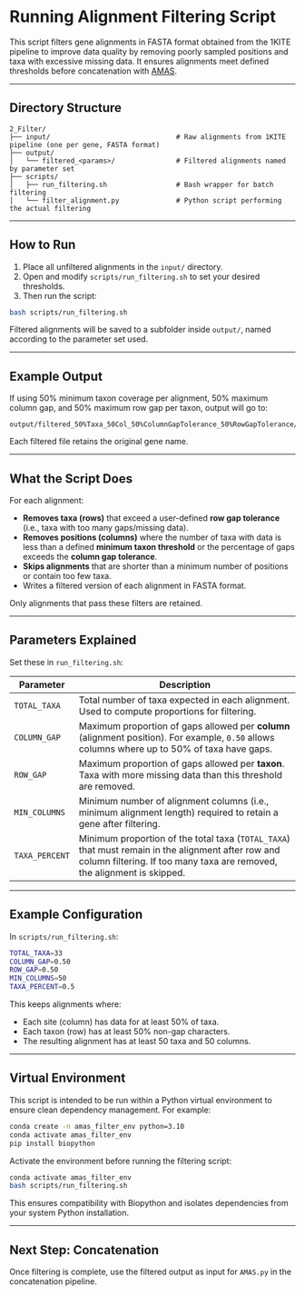 # Running Alignment Filtering Script

This script filters gene alignments in FASTA format obtained from the 1KITE pipeline to improve data quality by removing poorly sampled positions and taxa with excessive missing data. It ensures alignments meet defined thresholds before concatenation with [AMAS](https://github.com/marekborowiec/AMAS).

---

## Directory Structure

```
2_Filter/
├── input/                               # Raw alignments from 1KITE pipeline (one per gene, FASTA format)
├── output/
│   └── filtered_<params>/               # Filtered alignments named by parameter set
├── scripts/
│   ├── run_filtering.sh                 # Bash wrapper for batch filtering
│   └── filter_alignment.py              # Python script performing the actual filtering
```

---

## How to Run

1. Place all unfiltered alignments in the `input/` directory.
2. Open and modify `scripts/run_filtering.sh` to set your desired thresholds.
3. Then run the script:

```bash
bash scripts/run_filtering.sh
```

Filtered alignments will be saved to a subfolder inside `output/`, named according to the parameter set used.

---

## Example Output

If using 50% minimum taxon coverage per alignment, 50% maximum column gap, and 50% maximum row gap per taxon, output will go to:

```
output/filtered_50%Taxa_50Col_50%ColumnGapTolerance_50%RowGapTolerance/
```

Each filtered file retains the original gene name.

---

## What the Script Does

For each alignment:
- **Removes taxa (rows)** that exceed a user-defined **row gap tolerance** (i.e., taxa with too many gaps/missing data).
- **Removes positions (columns)** where the number of taxa with data is less than a defined **minimum taxon threshold** or the percentage of gaps exceeds the **column gap tolerance**.
- **Skips alignments** that are shorter than a minimum number of positions or contain too few taxa.
- Writes a filtered version of each alignment in FASTA format.

Only alignments that pass these filters are retained.

---


## Parameters Explained

Set these in `run_filtering.sh`:

| Parameter        | Description |
|------------------|-------------|
| `TOTAL_TAXA`     | Total number of taxa expected in each alignment. Used to compute proportions for filtering. |
| `COLUMN_GAP`     | Maximum proportion of gaps allowed per **column** (alignment position). For example, `0.50` allows columns where up to 50% of taxa have gaps. |
| `ROW_GAP`        | Maximum proportion of gaps allowed per **taxon**. Taxa with more missing data than this threshold are removed. |
| `MIN_COLUMNS`    | Minimum number of alignment columns (i.e., minimum alignment length) required to retain a gene after filtering. |
| `TAXA_PERCENT`   | Minimum proportion of the total taxa (`TOTAL_TAXA`) that must remain in the alignment after row and column filtering. If too many taxa are removed, the alignment is skipped. |

---

## Example Configuration

In `scripts/run_filtering.sh`:

```bash
TOTAL_TAXA=33
COLUMN_GAP=0.50
ROW_GAP=0.50
MIN_COLUMNS=50
TAXA_PERCENT=0.5
```

This keeps alignments where:
- Each site (column) has data for at least 50% of taxa.
- Each taxon (row) has at least 50% non-gap characters.
- The resulting alignment has at least 50 taxa and 50 columns.

---

## Virtual Environment

This script is intended to be run within a Python virtual environment to ensure clean dependency management. For example:

```bash
conda create -n amas_filter_env python=3.10
conda activate amas_filter_env
pip install biopython
```

Activate the environment before running the filtering script:

```bash
conda activate amas_filter_env
bash scripts/run_filtering.sh
```

This ensures compatibility with Biopython and isolates dependencies from your system Python installation.

---

## Next Step: Concatenation

Once filtering is complete, use the filtered output as input for `AMAS.py` in the concatenation pipeline.

